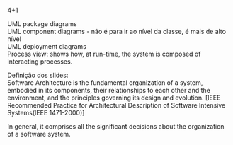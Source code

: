 4+1

 UML package diagrams  
 UML component diagrams - não é para ir ao nível da classe, é mais de alto nível  
 UML deployment diagrams  
 Process view: shows how, at run-time, the system is composed of interacting processes.  
 
 Definição dos slides:  
 Software Architecture is the fundamental organization of a system, embodied in its components, their relationships
to each other and the environment, and the principles governing its design and evolution.
[IEEE Recommended Practice for Architectural Description of Software Intensive Systems(IEEE 1471-2000)]
 
In general, it comprises all the significant decisions about the organization of a software system.   
